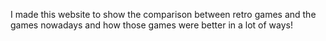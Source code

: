 I made this website to show the comparison between retro games and the games nowadays and how those games were better in a lot of ways!
